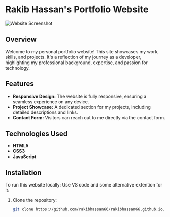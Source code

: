 # Rakib Hassan's Portfolio Website

![Website Screenshot](images/website-screenshot.png)

## Overview

Welcome to my personal portfolio website! This site showcases my work, skills, and projects. It's a reflection of my journey as a developer, highlighting my professional background, expertise, and passion for technology.

## Features

- **Responsive Design:** The website is fully responsive, ensuring a seamless experience on any device.
- **Project Showcase:** A dedicated section for my projects, including detailed descriptions and links.
- **Contact Form:** Visitors can reach out to me directly via the contact form.

## Technologies Used

- **HTML5**
- **CSS3**
- **JavaScript**

## Installation

To run this website locally:
Use VS code and some alternative extention for it:
1. Clone the repository:

   ```bash
   git clone https://github.com/rakibhassan66/rakibhassan66.github.io.git
